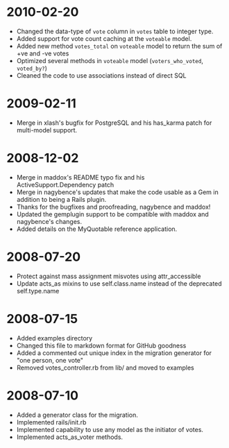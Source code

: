 2010-02-20
==========
* Changed the data-type of `vote` column in `votes` table to integer type.
* Added support for vote count caching at the `voteable` model.
* Added new method `votes_total` on `voteable` model to return the sum of +ve and -ve votes
* Optimized several methods in `voteable` model (`voters_who_voted`, `voted_by?`)
* Cleaned the code to use associations instead of direct SQL

2009-02-11
==========
* Merge in xlash's bugfix for PostgreSQL and his has\_karma patch for multi-model support. 

2008-12-02
==========
* Merge in maddox's README typo fix and his ActiveSupport.Dependency patch
* Merge in nagybence's updates that make the code usable as a Gem in addition to being a Rails plugin. 
* Thanks for the bugfixes and proofreading, nagybence and maddox!
* Updated the gemplugin support to be compatible with maddox and nagybence's changes. 
* Added details on the MyQuotable reference application. 

2008-07-20
==========
* Protect against mass assignment misvotes using attr\_accessible
* Update acts\_as mixins to use self.class.name instead of the deprecated self.type.name

2008-07-15
==========
* Added examples directory
* Changed this file to markdown format for GitHub goodness
* Added a commented out unique index in the migration generator for "one person, one vote"
* Removed votes\_controller.rb from lib/ and moved to examples

2008-07-10
==========

* Added a generator class for the migration. 
* Implemented rails/init.rb
* Implemented capability to use any model as the initiator of votes.
* Implemented acts\_as\_voter methods.
